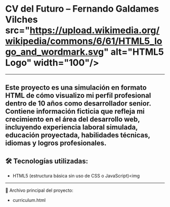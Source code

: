 # CV del Futuro – Fernando Galdames Vilches src="https://upload.wikimedia.org/wikipedia/commons/6/61/HTML5_logo_and_wordmark.svg" alt="HTML5 Logo" width="100"/>
---
Este proyecto es una simulación en formato HTML de cómo visualizo mi perfil profesional dentro de 10 años como desarrollador senior. Contiene información ficticia que refleja mi crecimiento en el área del desarrollo web, incluyendo experiencia laboral simulada, educación proyectada, habilidades técnicas, idiomas y logros profesionales.
---
## **🛠️ Tecnologías utilizadas**:
- HTML5 (estructura básica sin uso de CSS o JavaScript)<img 
---
📄 Archivo principal del proyecto:
- curriculum.html

